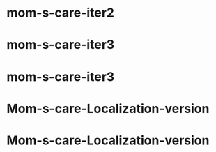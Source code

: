 # mom-s-care-iter2
# mom-s-care-iter3
# mom-s-care-iter3
# Mom-s-care-Localization-version
# Mom-s-care-Localization-version

